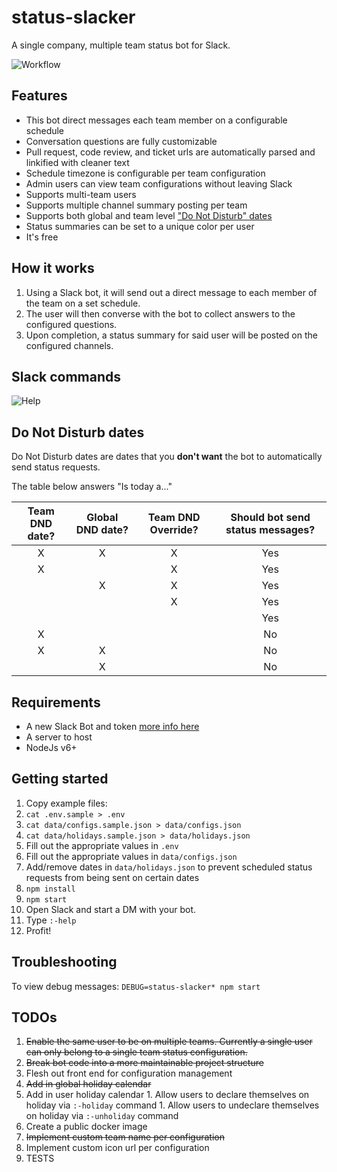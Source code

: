 # status-slacker
A single company, multiple team status bot for Slack.

![Workflow](https://dl.dropboxusercontent.com/u/452959/hosted/status-slacker/workflow.gif)

## Features
* This bot direct messages each team member on a configurable schedule
* Conversation questions are fully customizable
* Pull request, code review, and ticket urls are automatically parsed and linkified with cleaner text
* Schedule timezone is configurable per team configuration
* Admin users can view team configurations without leaving Slack
* Supports multi-team users
* Supports multiple channel summary posting per team
* Supports both global and team level ["Do Not Disturb" dates](#do-not-disturb-dates)
* Status summaries can be set to a unique color per user
* It's free

## How it works

1. Using a Slack bot, it will send out a direct message to each member of the team on a set schedule.
2. The user will then converse with the bot to collect answers to the configured questions.
3. Upon completion, a status summary for said user will be posted on the configured channels.

## Slack commands
![Help](https://dl.dropboxusercontent.com/u/452959/hosted/status-slacker/usage.png)

## Do Not Disturb dates
Do Not Disturb dates are dates that you **don't want** the bot to automatically send status requests.

The table below answers "Is today a..."

|Team DND date?|Global DND date?|Team DND Override?|Should bot send status messages?|
|:---:|:---:|:---:|:---:|
|X|X|X|Yes|
|X||X|Yes|
||X|X|Yes|
|||X|Yes|
||||Yes|
|X|||No|
|X|X||No|
||X||No|

## Requirements
* A new Slack Bot and token [more info here](https://api.slack.com/bot-users)
* A server to host
* NodeJs v6+

## Getting started
1. Copy example files:
  1. `cat .env.sample > .env`
  1. `cat data/configs.sample.json > data/configs.json`
  1. `cat data/holidays.sample.json > data/holidays.json`
1. Fill out the appropriate values in `.env`
1. Fill out the appropriate values in `data/configs.json`
1. Add/remove dates in `data/holidays.json` to prevent scheduled status requests from being sent on certain dates
1. `npm install`
1. `npm start`
1. Open Slack and start a DM with your bot.
1. Type `:-help`
1. Profit!

## Troubleshooting
To view debug messages:
`DEBUG=status-slacker* npm start`

## TODOs
1. ~~Enable the same user to be on multiple teams. Currently a single user can only belong to a single team status configuration.~~
1. ~~Break bot code into a more maintainable project structure~~
1. Flesh out front end for configuration management
  1. ~~Add in global holiday calendar~~
  1. Add in user holiday calendar
    1. Allow users to declare themselves on holiday via `:-holiday` command
    1. Allow users to undeclare themselves on holiday via `:-unholiday` command
1. Create a public docker image
1. ~~Implement custom team name per configuration~~
1. Implement custom icon url per configuration
1. TESTS
